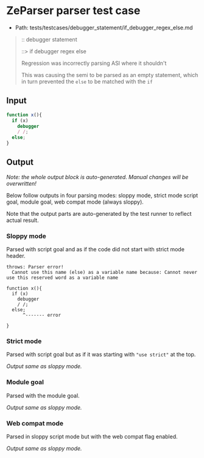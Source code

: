 # ZeParser parser test case

- Path: tests/testcases/debugger_statement/if_debugger_regex_else.md

> :: debugger statement
>
> ::> if debugger regex else
>
> Regression was incorrectly parsing ASI where it shouldn't
>
> This was causing the semi to be parsed as an empty statement, which in turn prevented the `else` to be matched with the `if`

## Input

`````js
function x(){
  if (x) 
    debugger
    / /;
  else;
}
`````

## Output

_Note: the whole output block is auto-generated. Manual changes will be overwritten!_

Below follow outputs in four parsing modes: sloppy mode, strict mode script goal, module goal, web compat mode (always sloppy).

Note that the output parts are auto-generated by the test runner to reflect actual result.

### Sloppy mode

Parsed with script goal and as if the code did not start with strict mode header.

`````
throws: Parser error!
  Cannot use this name (else) as a variable name because: Cannot never use this reserved word as a variable name

function x(){
  if (x)
    debugger
    / /;
  else;
      ^------- error

}
`````

### Strict mode

Parsed with script goal but as if it was starting with `"use strict"` at the top.

_Output same as sloppy mode._

### Module goal

Parsed with the module goal.

_Output same as sloppy mode._

### Web compat mode

Parsed in sloppy script mode but with the web compat flag enabled.

_Output same as sloppy mode._
